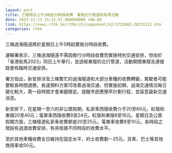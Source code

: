 ```yaml
---
layout: post
title: 三隧周日上午5時起分時段收費　東隧北行管道有街馬活動
date: 2023-12-13 15:21:57.000000000 +08:00
link: https://news.rthk.hk/rthk/ch/component/k2/1732083-20231213.htm
categories: rthk
---
```


三條過海隧道將於星期日上午5時起實施分時段收費。

運輸署表示，三條過海隧道不需因推行分時段收費而實施特別交通安排，但由於「香港街馬2023」同日上午舉行，並途經東隧的北行管道，活動期間東隧及連接路會有臨時交通安排。

署方指出，新安排涉及三條繁忙的過海隧道和大部分車種的收費轉變，駕駛者可能要較長時間適應。長遠預料方案可改善過海交通，但實施初期，過海交通情況每日變化較大，需一段時間才會漸趨穩定。提醒市民應預早計劃行程，並留意最新交通消息。

新安排下，在星期一至六的非公眾假期，私家車西隧收費介乎20至60元，紅隧和東隧20至40元；電單車西隧收費8至24元，紅隧和東隧8至16元。星期日及公眾假期方面，三條隧道私家車收費都是20至25元，電單車收費8至10元。各時段之間設有過渡收費安排，有序銜接不同時段的收費水平。

至於其他車種收費全日維持在固定水平，的士收費劃一25元，貨車、巴士等其他商用車收50元。
